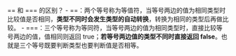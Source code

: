 == 和 === 的区别？
    - ==：两个等号称为等值符，当等号两边的值为相同类型时比较值是否相同，**类型不同时会发生类型的自动转换**，转换为相同的类型后再做比较。
    - ===：三个等号称为等同符，当等号两边的值为相同类型时，直接比较等号两边的值，值相同则返回 true；**若等号两边值的类型不同时直接返回 false**。也就是三个等号既要判断类型也要判断值是否相等。


